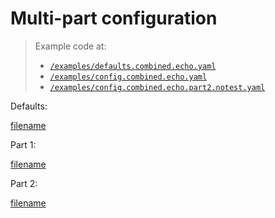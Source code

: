 # Multi-part configuration

> Example code at: 
> * [`/examples/defaults.combined.echo.yaml`](https://github.com/cmaster11/go-to-exec/tree/main/examples/defaults.combined.echo.yaml) 
> * [`/examples/config.combined.echo.yaml`](https://github.com/cmaster11/go-to-exec/tree/main/examples/config.combined.echo.yaml) 
> * [`/examples/config.combined.echo.part2.notest.yaml`](https://github.com/cmaster11/go-to-exec/tree/main/examples/config.combined.echo.part2.notest.yaml)

Defaults:

[filename](../../examples/defaults.combined.echo.yaml ':include :type=code')

Part 1:

[filename](../../examples/config.combined.echo.yaml ':include :type=code')

Part 2:

[filename](../../examples/config.combined.echo.part2.notest.yaml ':include :type=code')

